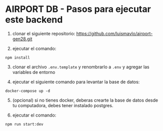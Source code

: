 

# AIRPORT DB - Pasos para ejecutar este backend

1. clonar el siguiente repositorio: https://github.com/luismavlo/airport-gen28.git

2. ejecutar el comando:
```
npm install
```

3. clonar el archivo `.env.template` y renombrarlo a `.env` y agregar las variables de entorno

4. ejecutar el siguiente comando para levantar la base de datos:
```
docker-compose up -d
```

5. (opcional) si no tienes docker, deberas crearte la base de datos desde tu computadora, debes tener instalado postgres.

6. ejecutar el comando:
```
npm run start:dev
```